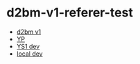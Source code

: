 # d2bm-v1-referer-test
* [d2bm v1](https://hub.jazz.net/deploy/)
* [YP](https://console.ng.bluemix.net/devops/setup/deploy/)
* [YS1 dev](https://dev-console.stage1.ng.bluemix.net/devops/setup/deploy/)
* [local dev](https://local.dev-console.stage1.ng.bluemix.net:3100/devops/setup/deploy/)

